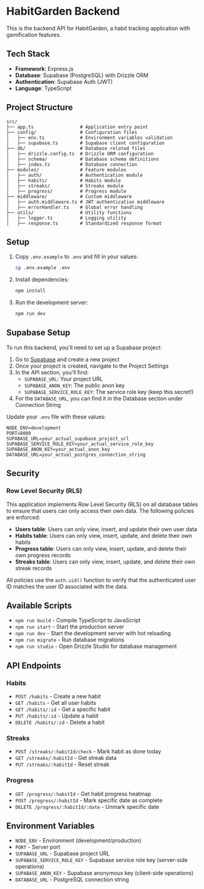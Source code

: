 # HabitGarden Backend

This is the backend API for HabitGarden, a habit tracking application with gamification features.

## Tech Stack

- **Framework**: Express.js
- **Database**: Supabase (PostgreSQL) with Drizzle ORM
- **Authentication**: Supabase Auth (JWT)
- **Language**: TypeScript

## Project Structure

```
src/
├── app.ts                 # Application entry point
├── config/                # Configuration files
│   ├── env.ts             # Environment variables validation
│   ├── supabase.ts        # Supabase client configuration
├── db/                    # Database related files
│   ├── drizzle.config.ts  # Drizzle ORM configuration
│   ├── schema/            # Database schema definitions
│   ├── index.ts           # Database connection
├── modules/               # Feature modules
│   ├── auth/              # Authentication module
│   ├── habits/            # Habits module
│   ├── streaks/           # Streaks module
│   ├── progress/          # Progress module
├── middleware/            # Custom middleware
│   ├── auth.middleware.ts # JWT authentication middleware
│   ├── errorHandler.ts    # Global error handling
├── utils/                 # Utility functions
│   ├── logger.ts          # Logging utility
│   ├── response.ts        # Standardized response format
```

## Setup

1. Copy `.env.example` to `.env` and fill in your values:
   ```bash
   cp .env.example .env
   ```

2. Install dependencies:
   ```bash
   npm install
   ```

3. Run the development server:
   ```bash
   npm run dev
   ```

## Supabase Setup

To run this backend, you'll need to set up a Supabase project:

1. Go to [Supabase](https://supabase.com/) and create a new project
2. Once your project is created, navigate to the Project Settings
3. In the API section, you'll find:
   - `SUPABASE_URL`: Your project URL
   - `SUPABASE_ANON_KEY`: The public anon key
   - `SUPABASE_SERVICE_ROLE_KEY`: The service role key (keep this secret!)
4. For the `DATABASE_URL`, you can find it in the Database section under Connection String

Update your `.env` file with these values:
```env
NODE_ENV=development
PORT=8080
SUPABASE_URL=your_actual_supabase_project_url
SUPABASE_SERVICE_ROLE_KEY=your_actual_service_role_key
SUPABASE_ANON_KEY=your_actual_anon_key
DATABASE_URL=your_actual_postgres_connection_string
```

## Security

### Row Level Security (RLS)

This application implements Row Level Security (RLS) on all database tables to ensure that users can only access their own data. The following policies are enforced:

- **Users table**: Users can only view, insert, and update their own user data
- **Habits table**: Users can only view, insert, update, and delete their own habits
- **Progress table**: Users can only view, insert, update, and delete their own progress records
- **Streaks table**: Users can only view, insert, update, and delete their own streak records

All policies use the `auth.uid()` function to verify that the authenticated user ID matches the user ID associated with the data.

## Available Scripts

- `npm run build` - Compile TypeScript to JavaScript
- `npm run start` - Start the production server
- `npm run dev` - Start the development server with hot reloading
- `npm run migrate` - Run database migrations
- `npm run studio` - Open Drizzle Studio for database management

## API Endpoints

### Habits
- `POST /habits` - Create a new habit
- `GET /habits` - Get all user habits
- `GET /habits/:id` - Get a specific habit
- `PUT /habits/:id` - Update a habit
- `DELETE /habits/:id` - Delete a habit

### Streaks
- `POST /streaks/:habitId/check` - Mark habit as done today
- `GET /streaks/:habitId` - Get streak data
- `PUT /streaks/:habitId` - Reset streak

### Progress
- `GET /progress/:habitId` - Get habit progress heatmap
- `POST /progress/:habitId` - Mark specific date as complete
- `DELETE /progress/:habitId/:date` - Unmark specific date

## Environment Variables

- `NODE_ENV` - Environment (development/production)
- `PORT` - Server port
- `SUPABASE_URL` - Supabase project URL
- `SUPABASE_SERVICE_ROLE_KEY` - Supabase service role key (server-side operations)
- `SUPABASE_ANON_KEY` - Supabase anonymous key (client-side operations)
- `DATABASE_URL` - PostgreSQL connection string